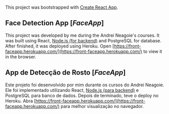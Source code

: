 This project was bootstrapped with [Create React App](https://github.com/facebook/create-react-app).

## Face Detection App [_FaceApp_]

This project was developed by me during the Andrei Neagoie's courses.
It was built using React, [Node.js (for backend)](https://github.com/beniciodaniel/backend-node-faceapp) and PostgreSQL for database. After finished, it was deployed using Heroku.
Open [https://front-faceapp.herokuapp.com/](https://front-faceapp.herokuapp.com/) to view it in the browser.

## App de Detecção de Rosto [_FaceApp_]

Este projeto foi desenvolvido por mim durante os cursos do Andrei Neagoie.
Ele foi implementado utilizando React, [Node.js (para backend)](https://github.com/beniciodaniel/backend-node-faceapp) e PostgreSQL para banco de dados. Depois de terminado, teve o deploy no Heroku.
Abra [https://front-faceapp.herokuapp.com/](https://front-faceapp.herokuapp.com/) para melhor visualização no navegador.